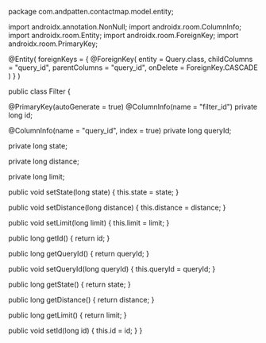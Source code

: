package com.andpatten.contactmap.model.entity;

import androidx.annotation.NonNull;
import androidx.room.ColumnInfo;
import androidx.room.Entity;
import androidx.room.ForeignKey;
import androidx.room.PrimaryKey;

@Entity(
    foreignKeys = {
        @ForeignKey(
            entity = Query.class,
            childColumns = "query_id",
            parentColumns = "query_id",
            onDelete = ForeignKey.CASCADE
        )
    }
)

public class Filter {

  @PrimaryKey(autoGenerate = true)
  @ColumnInfo(name = "filter_id")
  private long id;

  @ColumnInfo(name = "query_id", index = true)
  private long queryId;

  private long state;

  private long distance;

  private long limit;


  public void setState(long state) {
    this.state = state;
  }

  public void setDistance(long distance) {
    this.distance = distance;
  }

  public void setLimit(long limit) {
    this.limit = limit;
  }

  public long getId() {
    return id;
  }

  public long getQueryId() {
    return queryId;
  }

  public void setQueryId(long queryId) {
    this.queryId = queryId;
  }

  public long getState() {
    return state;
  }

  public long getDistance() {
    return distance;
  }

  public long getLimit() {
    return limit;
  }

  public void setId(long id) {
    this.id = id;
  }
}